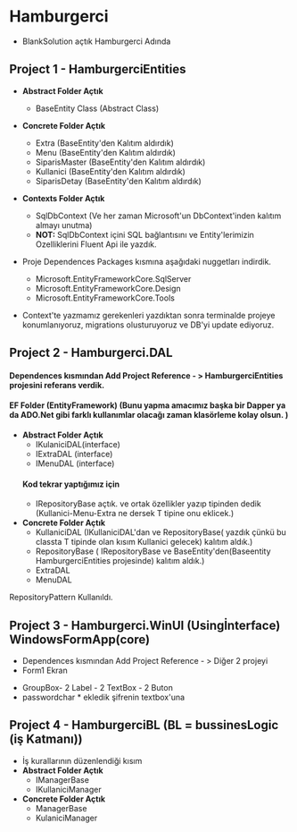 # Hamburgerci

- BlankSolution açtık Hamburgerci Adında 
## Project 1 - HamburgerciEntities
- **Abstract Folder Açtık**
   - BaseEntity Class (Abstract Class)
 
- **Concrete Folder Açtık**
   - Extra (BaseEntity'den Kalıtım aldırdık)
   - Menu  (BaseEntity'den Kalıtım aldırdık)
   - SiparisMaster (BaseEntity'den Kalıtım aldırdık)
   - Kullanici (BaseEntity'den Kalıtım aldırdık)
   - SiparisDetay (BaseEntity'den Kalıtım aldırdık)
 
- **Contexts Folder Açtık**
   - SqlDbContext (Ve her zaman Microsoft'un DbContext'inden kalıtım almayı unutma)
   - **NOT:** SqlDbContext içini SQL bağlantısını ve  Entity'lerimizin Ozelliklerini Fluent Api ile yazdık.

- Proje Dependences Packages kısmına aşağıdaki nuggetları indirdik.
   +  Microsoft.EntityFrameworkCore.SqlServer
   +  Microsoft.EntityFrameworkCore.Design
   +  Microsoft.EntityFrameworkCore.Tools
- Context'te yazmamız gerekenleri yazdıktan sonra terminalde projeye konumlanıyoruz, migrations olusturuyoruz ve DB'yi update ediyoruz.   

## Project 2 - Hamburgerci.DAL 
#### Dependences kısmından Add Project Reference - > HamburgerciEntities projesini referans verdik.
#### EF Folder (EntityFramework) (Bunu yapma amacımız başka bir Dapper ya da ADO.Net gibi farklı kullanımlar olacağı zaman klasörleme kolay olsun. )
 - **Abstract Folder Açtık** 
    - IKulaniciDAL(interface)
    - IExtraDAL (interface)
    - IMenuDAL (interface)
    ####  Kod tekrar yaptığımız için 
    - IRepositoryBase açtık. ve ortak özellikler yazıp <T> tipinden dedik (Kullanici-Menu-Extra ne dersek T tipine onu eklicek.)
 - **Concrete Folder Açtık**
    - KullaniciDAL (IKullaniciDAL'dan ve RepositoryBase<Kullanici>(<Kullanici> yazdık çünkü bu classta T tipinde olan kısım Kullanici gelecek) kalıtım aldık.)
    - RepositoryBase ( IRepositoryBase ve BaseEntity'den(Baseentity HamburgerciEntities projesinde) kalıtım aldık.)
    - ExtraDAL
    - MenuDAL    
            
RepositoryPattern Kullanıldı.
   
 ## Project 3 - Hamburgerci.WinUI (Usingİnterface) WindowsFormApp(core)
 - Dependences kısmından Add Project Reference - > Diğer 2 projeyi
 - Form1 Ekran
*  GroupBox- 2 Label - 2 TextBox - 2 Buton
*  passwordchar * ekledik şifrenin textbox'una

 ## Project 4 - HamburgerciBL (BL = bussinesLogic (iş Katmanı))
 - İş kurallarının düzenlendiği kısım
 - **Abstract Folder Açtık** 
   - IManagerBase
   - IKullaniciManager
 - **Concrete Folder Açtık**  
   - ManagerBase
   - KulaniciManager
   
